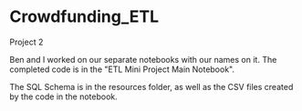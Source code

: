 # Crowdfunding_ETL
Project 2

Ben and I worked on our separate notebooks with our names on it. The completed code is in the "ETL Mini Project Main Notebook".

The SQL Schema is in the resources folder, as well as the CSV files created by the code in the notebook. 
